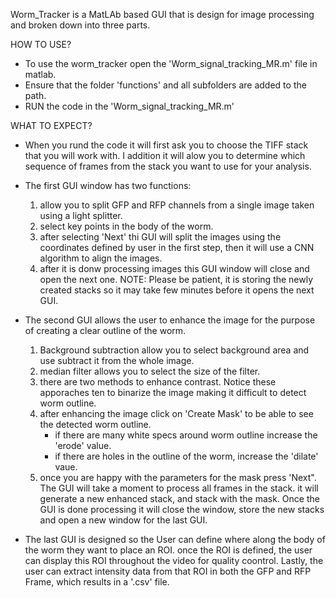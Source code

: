 Worm_Tracker is a MatLAb based GUI that is design for image processing and broken down into three parts.

HOW TO USE? 
- To use the worm_tracker open the 'Worm_signal_tracking_MR.m' file in matlab. 
- Ensure that the folder 'functions' and all subfolders are added to the path.
- RUN the code in the 'Worm_signal_tracking_MR.m'

WHAT TO EXPECT?
- When you rund the code it will first ask you to choose the TIFF stack that you will work with. I addition it will alow you to determine which sequence of frames from the stack you want to use for your analysis.
  
- The first GUI window has two functions:
    1.  allow you to split GFP and RFP channels from a single image taken using a light splitter.
    2.  select key points in the body of the worm.
    3.  after selecting 'Next' thi GUI will split the images using the coordinates defined by user in the first step, then it will use a CNN algorithm to align the images.
    4.  after it is donw processing images this GUI window will close and open the next one. NOTE: Please be patient, it is storing the newly created stacks so it may take few minutes before it opens the next GUI.
       
 - The second GUI allows the user to enhance the image for the purpose of creating a clear outline of the worm.
    1. Background subtraction allow you to select background area and use subtract it from the whole image.
    2. median filter allows you to select the size of the filter.
    3. there are two methods to enhance contrast. Notice these apporaches ten to binarize the image making it difficult to detect worm outline.
    4. after enhancing the image click on 'Create Mask' to be able to see the detected worm outline.
       - if there are many white specs around worm outline increase the 'erode' value.
       - if there are holes in the outline of the worm, increase the 'dilate' vaue.
    5. once you are happy with the parameters for the mask press 'Next". The GUI will take a moment to process all frames in the stack. it will generate a new enhanced stack, and stack with the mask. Once the GUI is done processing it will close the window, store the new stacks and open a new window for the last GUI.
       
- The last GUI is designed so the User can define where along the body of the worm they want to place an ROI. once the ROI is defined, the user can display this ROI throughout the video for quality coontrol. Lastly, the user can extract intensity data from that ROI in both the GFP and RFP Frame, which results in a '.csv' file.
